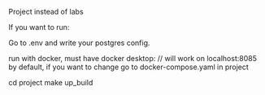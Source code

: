 Project instead of labs

If you want to run:

Go to .env and write your postgres config.

run with docker, must have docker desktop:  // will work on localhost:8085 by default, if you want to change go to docker-compose.yaml in project

cd project
make up_build